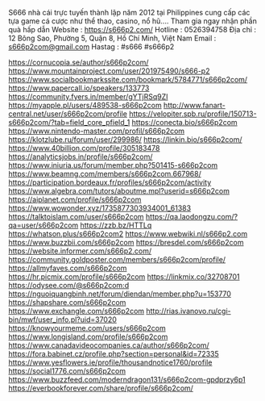 S666 nhà cái trực tuyến thành lập năm 2012 tại Philippines cung cấp các tựa game cá cược như thể thao, casino, nổ hũ.... Tham gia ngay nhận phần quà hấp dẫn
Website : https://s666p2.com/
Hotline : 0526394758
Địa chỉ : 12 Bông Sao, Phường 5, Quận 8, Hồ Chí Minh, Việt Nam
Email : s666p2com@gmail.com
Hastag : #s666 #s666p2

https://cornucopia.se/author/s666p2com/
https://www.mountainproject.com/user/201975490/s666-p2
https://www.socialbookmarkssite.com/bookmark/5784771/s666p2com/
https://www.papercall.io/speakers/133773
https://community.fyers.in/member/gYTjRSq9ZI
https://myapple.pl/users/489538-s666p2com
http://www.fanart-central.net/user/s666p2com/profile
https://velopiter.spb.ru/profile/150713-s666p2com/?tab=field_core_pfield_1
https://conecta.bio/s666p2com
https://www.nintendo-master.com/profil/s666p2com
https://klotzlube.ru/forum/user/299986/
https://linkin.bio/s666p2com/
https://www.40billion.com/profile/305183478
https://analyticsjobs.in/profile/s666p2com/
https://www.iniuria.us/forum/member.php?501415-s666p2com
https://www.beamng.com/members/s666p2com.667968/
https://participation.bordeaux.fr/profiles/s666p2com/activity
https://www.algebra.com/tutors/aboutme.mpl?userid=s666p2com
https://aiplanet.com/profile/s666p2com
https://www.wowonder.xyz/1735877303934001_61383
https://talktoislam.com/user/s666p2com
https://qa.laodongzu.com/?qa=user/s666p2com
https://zzb.bz/HTTLq
https://whatson.plus/s666p2com2
https://www.webwiki.nl/s666p2.com
https://www.buzzbii.com/s666p2com
https://bresdel.com/s666p2com
https://website.informer.com/s666p2.com/
https://community.goldposter.com/members/s666p2com/profile/
https://allmyfaves.com/s666p2com
https://hr.picmix.com/profile/s666p2com
https://linkmix.co/32708701
https://odysee.com/@s666p2com:d
https://nguoiquangbinh.net/forum/diendan/member.php?u=153770
https://shapshare.com/s666p2com
https://www.exchangle.com/s666p2com
http://rias.ivanovo.ru/cgi-bin/mwf/user_info.pl?uid=37020
https://knowyourmeme.com/users/s666p2com
https://www.longisland.com/profile/s666p2com
https://www.canadavideocompanies.ca/author/s666p2com/
https://fora.babinet.cz/profile.php?section=personal&id=72335
https://www.yesflowers.ie/profile/thousandnotice1760/profile
https://social1776.com/s666p2com
https://www.buzzfeed.com/moderndragon131/s666p2com-gpdprzy6p1
https://everbookforever.com/share/profile/s666p2com/





